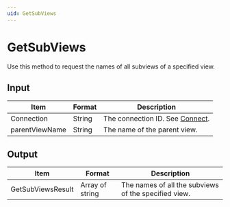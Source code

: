 ```yaml
---
uid: GetSubViews
---
```


# GetSubViews

Use this method to request the names of all subviews of a specified view.

## Input

| Item           | Format | Description                                   |
|----------------|--------|-----------------------------------------------|
| Connection     | String | The connection ID. See [Connect](xref:Connect). |
| parentViewName | String | The name of the parent view.                  |

## Output

| Item              | Format          | Description                                          |
|-------------------|-----------------|------------------------------------------------------|
| GetSubViewsResult | Array of string | The names of all the subviews of the specified view. |

